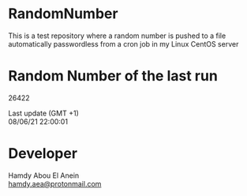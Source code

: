 # RandomNumber    
This is a test repository where a random number is pushed to a file automatically passwordless from a cron job in my Linux CentOS server    
# Random Number of the last run   
26422
      
Last update (GMT +1)    
08/06/21 22:00:01
# Developer    
Hamdy Abou El Anein   
hamdy.aea@protonmail.com
